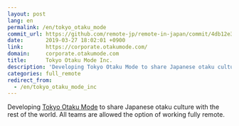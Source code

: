 ```yaml
---
layout: post
lang: en
permalink: /en/tokyo_otaku_mode
commit_url: https://github.com/remote-jp/remote-in-japan/commit/4db12e3f94c83b93653e3f331c5aa97aef7ed595
date:       2019-03-27 18:02:01 +0900
link:       https://corporate.otakumode.com/
domain:     corporate.otakumode.com
title:      Tokyo Otaku Mode Inc.
description: 'Developing Tokyo Otaku Mode to share Japanese otaku culture with the rest of the world. All teams are allowed the option of working fully remote.'
categories: full_remote
redirect_from:
  - /en/tokyo_otaku_mode_inc
---
```


<p>Developing <a href="https://otakumode.com/">Tokyo Otaku Mode</a> to share Japanese otaku culture with the rest of the world. All teams are allowed the option of working fully remote.</p>
